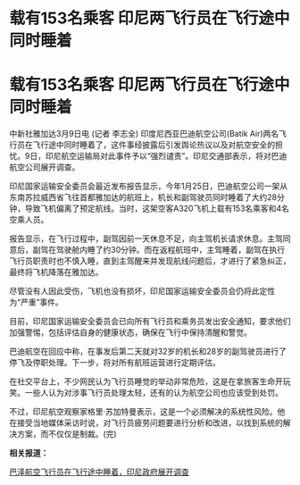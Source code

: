 # 载有153名乘客 印尼两飞行员在飞行途中同时睡着

# 载有153名乘客 印尼两飞行员在飞行途中同时睡着

中新社雅加达3月9日电 (记者 李志全) 印度尼西亚巴迪航空公司(Batik
Air)两名飞行员在飞行途中同时睡着了，这件事经披露后引发舆论热议以及对航空安全的担忧。9日，印尼航空运输局对此事件予以“强烈谴责”。印尼交通部表示，将对巴迪航空公司展开调查。

印尼国家运输安全委员会最近发布报告显示，今年1月25日，巴迪航空公司一架从东南苏拉威西省飞往首都雅加达的航班上，机长和副驾驶员同时睡着了大约28分钟，导致飞机偏离了预定航线。当时，这架空客A320飞机上载有153名乘客和4名空乘人员。

报告显示，在飞行过程中，副驾因前一天休息不足，向主驾机长请求休息。主驾同意后，副驾在驾驶舱内睡了约30分钟。而在返程航班中，主驾睡着，副驾在执行飞行员职责时也不慎入睡，直到主驾醒来并发现航线问题后，才进行了紧急纠正，最终将飞机降落在雅加达。

尽管没有人因此受伤，飞机也没有损坏，印尼国家运输安全委员会仍将此定性为“严重”事件。

目前，印尼国家运输安全委员会已向所有飞行员和乘务员发出安全通知，要求他们加强警惕，包括评估自身的健康状态，确保在飞行中保持清醒和警觉。

巴迪航空在回应中称，在事发后第二天就对32岁的机长和28岁的副驾驶员进行了停飞及停职处理。下一步，将对所有航班运营进行定期评估。

在社交平台上，不少网民认为飞行员睡觉的举动非常危险，这是在拿旅客生命开玩笑。一些人认为对涉事飞行员处理太轻，还有的认为航空公司也应该受到处罚。

不过，印尼航空观察家格里·苏加特曼表示，这是一个必须解决的系统性风险。他在接受当地媒体采访时说，对飞行员疲劳问题要进行分析和改进，以找到系统的解决方案，而不仅仅是制裁。(完)

**相关报道：**

[巴泽航空飞行员在飞行途中睡着，印尼政府展开调查](https://news.qq.com/rain/a/20240309A07E6000)

